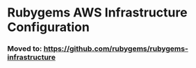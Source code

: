 # Rubygems AWS Infrastructure Configuration

### Moved to: https://github.com/rubygems/rubygems-infrastructure
